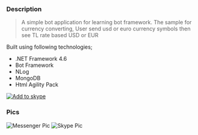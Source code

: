 ### Description
> A simple bot application for learning bot framework. The sample for currency converting, User send usd or euro currency symbols then see TL rate based USD or EUR

Built using following technologies;
- .NET Framework 4.6
- Bot Framework
- NLog
- MongoDB
- Html Agility Pack

[![Add to skype](https://dev.botframework.com/Client/Images/Add-To-Skype-Buttons.png)](https://join.skype.com/bot/b4e55abb-5a46-4cd1-b19a-9a7f36ae9e3e)

### Pics
![Messenger Pic ](https://github.com/arslanaybars/ChatBot-CurrencyConverterToTL/blob/master/Images/mesenger-sc.PNG)
![Skype Pic](https://github.com/arslanaybars/ChatBot-CurrencyConverterToTL/blob/master/Images/skype-sc.PNG)
